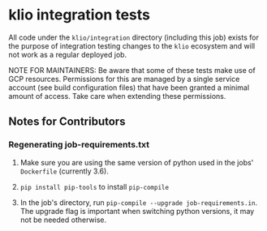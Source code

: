 # klio integration tests

All code under the `klio/integration` directory (including this job) exists for the purpose of integration testing changes to the `klio` ecosystem and will not work as a regular deployed job.

NOTE FOR MAINTAINERS: Be aware that some of these tests make use of GCP resources. Permissions for this are managed by a single service account (see build configuration files) that have been granted a minimal amount of access. Take care when extending these permissions.

## Notes for Contributors

### Regenerating job-requirements.txt

1.  Make sure you are using the same version of python used in the jobs' `Dockerfile` (currently 3.6).

2.  `pip install pip-tools` to install `pip-compile`

3.  In the job's directory, run `pip-compile --upgrade job-requirements.in`.  The upgrade flag is important when switching python versions, it may not be needed otherwise.